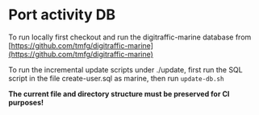 # Port activity DB

To run locally first checkout and run the digitraffic-marine database from [https://github.com/tmfg/digitraffic-marine](https://github.com/tmfg/digitraffic-marine)

To run the incremental update scripts under ./update, first run the SQL script in the file create-user.sql as marine, then run `update-db.sh`

**The current file and directory structure must be preserved for CI purposes!**
